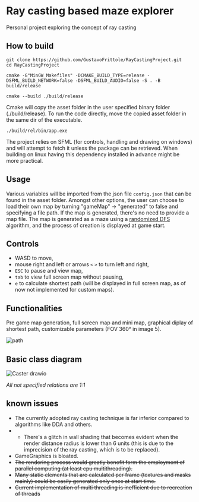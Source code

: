 
# Ray casting based maze explorer
Personal project exploring the concept of ray casting
## How to build
```
git clone https://github.com/GustavoFrittole/RayCastingProject.git
cd RayCastingProject
```
```
cmake -G"MinGW Makefiles" -DCMAKE_BUILD_TYPE=release -DSFML_BUILD_NETWORK=false -DSFML_BUILD_AUDIO=false -S . -B build/release
```
```
cmake --build ./build/release
```
Cmake will copy the asset folder in the user specified binary folder (./build/release). To run the code directly, move the copied asset folder in the same dir of the executable.
```
./build/rel/bin/app.exe
```
The project relies on SFML (for controls, handling and drawing on windows) and will attempt to fetch it unless the package can be retrieved. When building on linux having this dependency installed in advance might be more practical.
## Usage
Various variables will be imported from the json file `config.json` that can be found in the asset folder. Amongst other options, the user can choose to load their own map by turning "gameMap" -> "generated" to false and specifying a file path. If the map is generated, there's no need to provide a map file.
The map is generated as a maze using a [randomized DFS](https://en.wikipedia.org/wiki/Maze_generation_algorithm#Randomized_depth-first_search) algorithm,
and the process of creation is displayed at game start.
## Controls
- WASD to move,
- mouse right and left or arrows `<` `>` to turn left and right,
- `ESC` to pause and view map, 
- `tab` to view full screen map without pausing,
- `e` to calculate shortest path (will be displayed in full screen map, as of now not implemented for custom maps).
## Functionalities
Pre game map generation, full screen map and mini map, graphical diplay of shortest path, customizable parameters (FOV 360° in image 5).

![path](https://github.com/user-attachments/assets/f1382797-0022-4488-bfb5-c3c704b4340b)
## Basic class diagram
![Caster drawio](https://github.com/user-attachments/assets/6165682c-98fd-404e-9333-6a98c0315d25)

*All not specified relations are 1:1*

## known issues
 - The currently adopted ray casting technique is far inferior compared to algorithms like DDA and others.
 -  - There's a glitch in wall shading that becomes evident when the render distance radius is lower than 6 units (this is due to the imprecision of the ray casting, which is to be replaced).
 - GameGraphics is bloated.
 - ~~The rendering process would greatly benefit form the employment of parallel computing (at least cpu multithreading).~~
 - ~~Many static elements that are calculated per frame (textures and masks mainly) could be easily generated only once at start time.~~
 - ~~Current implementation of multi threading is inefficient due to recreation of threads~~


